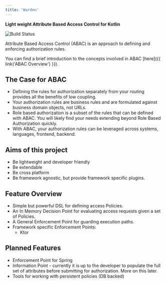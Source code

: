 ```yaml
---
title: 'Warden'
---
```

**Light weight Attribute Based Access Control for Kotlin**

![Build Status](https://travis-ci.org/lgwillmore/warden.svg?branch=master)

Attribute Based Access Control (ABAC) is an approach to defining and enforcing authorization rules.

You can find a brief introduction to the concepts involved in ABAC [here]({{ link('ABAC Overview') }}).

## The Case for ABAC
 - Defining the rules for authorization separately from your routing provides all the benefits of low coupling.
 - Your authorization rules are business rules and are formulated against business domain objects, not URLs.
 - Role based authorization is a subset of the rules that can be defined with ABAC. You will likely find your needs extending beyond Role Based Authorization quickly.
 - With ABAC, your authorization rules can be leveraged across systems, languages, frontend, backend.

## Aims of this project
 - Be lightweight and developer friendly
 - Be extendable
 - Be cross platform
 - Be framework agnostic, but provide framework specific plugins.
 
## Feature Overview
 - Simple but powerful DSL for defining access Policies.
 - An In Memory Decision Point for evaluating access requests given a set of Policies.
 - A General Enforcement Point for guarding execution paths.
 - Framework specific Enforcement Points:
   - Ktor
   
## Planned Features
 - Enforcement Point for Spring
 - Information Point - currently it is up to the developer to populate the full set of attributes before submitting for authorization. More on this later.
 - Tools for working with persistent policies (DB backed)